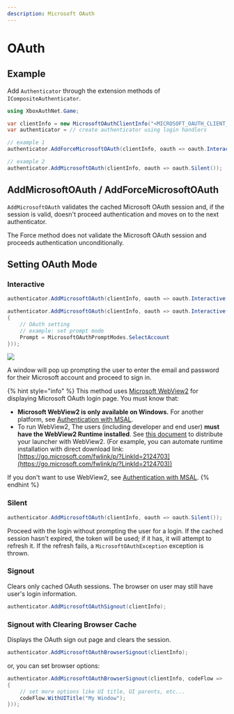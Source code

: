 ```yaml
---
description: Microsoft OAuth
---
```


# OAuth

## Example

Add `Authenticator` through the extension methods of `ICompositeAuthenticator`.

```csharp
using XboxAuthNet.Game;

var clientInfo = new MicrosoftOAuthClientInfo("<MICROSOFT_OAUTH_CLIENT_ID>", "<MICROSOFT_OAUTH_SCOPES>");
var authenticator = // create authenticator using login handlers

// example 1
authenticator.AddForceMicrosoftOAuth(clientInfo, oauth => oauth.Interactive());

// example 2
authenticator.AddMicrosoftOAuth(clientInfo, oauth => oauth.Silent());
```

## AddMicrosoftOAuth / AddForceMicrosoftOAuth

`AddMicrosoftOAuth` validates the cached Microsoft OAuth session and, if the session is valid, doesn't proceed authentication and moves on to the next authenticator.

The Force method does not validate the Microsoft OAuth session and proceeds authentication unconditionally.

## Setting OAuth Mode

### Interactive

```csharp
authenticator.AddMicrosoftOAuth(clientInfo, oauth => oauth.Interactive());
```

```csharp
authenticator.AddMicrosoftOAuth(clientInfo, oauth => oauth.Interactive(new MicrosoftOAuthParameters
{
    // OAuth setting
    // example: set prompt mode
    Prompt = MicrosoftOAuthPromptModes.SelectAccount
}));
```

![](https://user-images.githubusercontent.com/17783561/154854388-38c473f1-7860-4a47-bdbe-622de37eef8b.png)

A window will pop up prompting the user to enter the email and password for their Microsoft account and proceed to sign in.

{% hint style="info" %}
This method uses [Microsoft WebView2](https://developer.microsoft.com/en-us/microsoft-edge/webview2/) for displaying Microsoft OAuth login page. You must know that:

* **Microsoft WebView2 is only available on Windows.** For another platform, see [Authentication with MSAL](../cmllib.core.auth.microsoft/authentication-with-msal.md).
* To run WebView2, The users (including developer and end user) **must have the WebView2 Runtime installed**. See [this document](https://learn.microsoft.com/en-us/microsoft-edge/webview2/concepts/distribution) to distribute your launcher with WebView2. (For example, you can automate runtime installation with direct download link: [https://go.microsoft.com/fwlink/p/?LinkId=2124703](https://go.microsoft.com/fwlink/p/?LinkId=2124703))

If you don't want to use WebView2, see [Authentication with MSAL](../cmllib.core.auth.microsoft/authentication-with-msal.md).
{% endhint %}

### Silent

```csharp
authenticator.AddMicrosoftOAuth(clientInfo, oauth => oauth.Silent());
```

Proceed with the login without prompting the user for a login. If the cached session hasn't expired, the token will be used; if it has, it will attempt to refresh it. If the refresh fails, a `MicrosoftOAuthException` exception is thrown.

### Signout

Clears only cached OAuth sessions. The browser on user may still have user's login information.

```csharp
authenticator.AddMicrosoftOAuthSignout(clientInfo);
```

### Signout with Clearing Browser Cache

Displays the OAuth sign out page and clears the session.

```csharp
authenticator.AddMicrosoftOAuthBrowserSignout(clientInfo);
```

or, you can set browser options:

```csharp
authenticator.AddMicrosoftOAuthBrowserSignout(clientInfo, codeFlow =>
{
    // set more options like UI title, UI parents, etc... 
    codeFlow.WithUITitle("My Window");
}));
```
